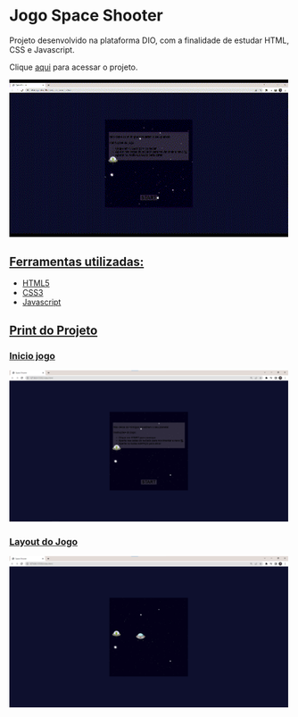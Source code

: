 # Jogo Space Shooter
Projeto desenvolvido na plataforma DIO, com a finalidade de estudar HTML, CSS e Javascript.

Clique <a href="https://isabellacpmelo.github.io/jogo-space-shooter/">aqui</a> para acessar o projeto.

<a href="https://isabellacpmelo.github.io/jogo-space-shooter/"> <img width="500" alt="Gif Jogo Space Shooter" src="img/space.gif">

## Ferramentas utilizadas:
* HTML5
* CSS3
* Javascript


## Print do Projeto
  
### Inicio jogo
<img width="500" src="img/print1.png">
  
### Layout do Jogo
<img width="500" src="img/print2.png">
